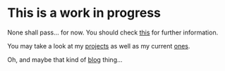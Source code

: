 # This is a work in progress

None shall pass... for now. You should check [this](http://perdu.com) for further information.

You may take a look at my [projects](former.md) as well as my current [ones](https://github.com/maximool).

Oh, and maybe that kind of [blog](thoughts.md) thing...
